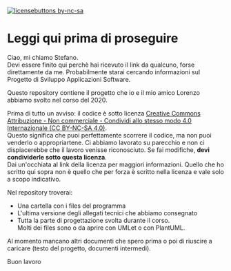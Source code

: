 [![licensebuttons by-nc-sa](https://licensebuttons.net/l/by-nc-sa/3.0/88x31.png)](https://creativecommons.org/licenses/by-nc-sa/4.0)

# Leggi qui prima di proseguire
Ciao, mi chiamo Stefano.\
Devi essere finito qui perchè hai ricevuto il link da qualcuno, forse direttamente da me. 
Probabilmente starai cercando informazioni sul Progetto di Sviluppo Applicazioni Software.

Questo repository contiene il progetto che io e il mio amico Lorenzo abbiamo svolto nel corso del 2020.

Prima di tutto un avviso: il codice è sotto licenza [Creative Commons Attribuzione - Non commerciale - Condividi allo stesso modo 4.0 Internazionale (CC BY-NC-SA 4.0)](https://creativecommons.org/licenses/by-nc-sa/4.0/deed.it). \
Questo significa che puoi perfettamente scorrere il codice, ma non puoi venderlo o appropriartene. Ci abbiamo lavorato su parecchio e non ci dispiacerebbe che il lavoro venisse riconosciuto. Se fai modifiche, __devi condividerle sotto questa licenza__.\
Dai un'occhiata al link della licenza per maggiori informazioni. Quello che ho scritto qui sopra non è quello che per forza è scritto nella licenza e vale solo a scopo indicativo.

Nel repository troverai: 
 - Una cartella con i files del programma
 - L'ultima versione degli allegati tecnici che abbiamo consegnato
 - Tutta la parte di progettazione svolta durante il corso. \
   Molti dei files sono o da aprire con UMLet o con PlantUML.
   
Al momento mancano altri documenti che spero prima o poi di riuscire a caricare (testo del progetto, documenti intermedi).

Buon lavoro